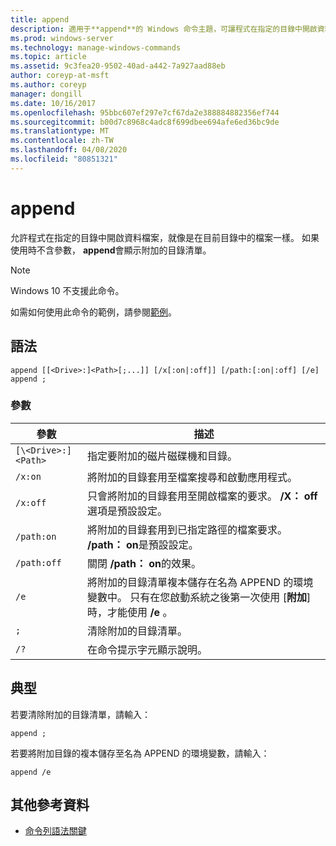 ```yaml
---
title: append
description: 適用于**append**的 Windows 命令主題，可讓程式在指定的目錄中開啟資料檔案，就像是在目前的目錄中一樣。
ms.prod: windows-server
ms.technology: manage-windows-commands
ms.topic: article
ms.assetid: 9c3fea20-9502-40ad-a442-7a927aad88eb
author: coreyp-at-msft
ms.author: coreyp
manager: dongill
ms.date: 10/16/2017
ms.openlocfilehash: 95bbc607ef297e7cf67da2e388884882356ef744
ms.sourcegitcommit: b00d7c8968c4adc8f699dbee694afe6ed36bc9de
ms.translationtype: MT
ms.contentlocale: zh-TW
ms.lasthandoff: 04/08/2020
ms.locfileid: "80851321"
---
```

# <a name="append"></a>append

允許程式在指定的目錄中開啟資料檔案，就像是在目前目錄中的檔案一樣。 如果使用時不含參數， **append**會顯示附加的目錄清單。

> [!NOTE]
> Windows 10 不支援此命令。

如需如何使用此命令的範例，請參閱[範例](#BKMK_examples)。

## <a name="syntax"></a>語法

```
append [[<Drive>:]<Path>[;...]] [/x[:on|:off]] [/path:[:on|:off] [/e] 
append ;
```

### <a name="parameters"></a>參數

| 參數 | 描述 |
| --------- | ----------- |
| `[\<Drive>:]<Path>` | 指定要附加的磁片磁碟機和目錄。 |
| `/x:on` | 將附加的目錄套用至檔案搜尋和啟動應用程式。 |
| `/x:off` | 只會將附加的目錄套用至開啟檔案的要求。 **/X： off**選項是預設設定。 |
| `/path:on` | 將附加的目錄套用到已指定路徑的檔案要求。 **/path： on**是預設設定。 |
| `/path:off` | 關閉 **/path： on**的效果。 |
| `/e` | 將附加的目錄清單複本儲存在名為 APPEND 的環境變數中。 只有在您啟動系統之後第一次使用 [**附加**] 時，才能使用 **/e** 。 |
| `;` | 清除附加的目錄清單。 |
| `/?` | 在命令提示字元顯示說明。 |

## <a name="examples"></a><a name=BKMK_examples></a>典型

若要清除附加的目錄清單，請輸入：

```
append ;
```

若要將附加目錄的複本儲存至名為 APPEND 的環境變數，請輸入：

```
append /e
```

## <a name="additional-references"></a>其他參考資料

- [命令列語法關鍵](command-line-syntax-key.md)
